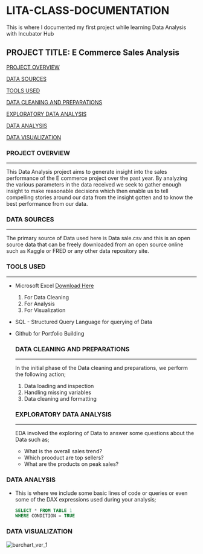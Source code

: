 # LITA-CLASS-DOCUMENTATION
This is where I documented my first project while learning Data Analysis with Incubator Hub
## PROJECT TITLE: E Commerce Sales Analysis

[PROJECT OVERVIEW](#project-overview)

[DATA SOURCES](#data-sources)

[TOOLS USED](#tools-used)

[DATA CLEANING AND PREPARATIONS](#data-cleaning-and-preparations)

[EXPLORATORY DATA ANALYSIS](#exploratory-data-analysis)

[DATA ANALYSIS](#data-analysis)

[DATA VISUALIZATION](#data-visualization)

 
### PROJECT OVERVIEW
---
This Data Analysis project aims to generate insight into the sales performance of the E commerce project over the past year. By analyzing the various parameters in the data received we seek to gather enough insight to make reasonable decisions which then enable us to tell compelling stories around our data from the insight gotten and to know the best performance from our data.

### DATA SOURCES
---
The primary source of Data used here is Data sale.csv and this is an open source data that can be freely downloaded from an open source online such as Kaggle or FRED or any other data repository site.

### TOOLS USED
---
- Microsoft Excel [Download Here](https://www.microsoft.com)
     1. For Data Cleaning
     2. For Analysis
     3. For Visualization
  
- SQL - Structured Query Language for querying of Data
- Github for Portfolio Building

  ### DATA CLEANING AND PREPARATIONS
  ---
  In the initial phase of the Data cleaning and preparations, we perform the following action;
  1. Data loading and inspection
  2. Handling missing variables
  3. Data cleaning and formatting

  ### EXPLORATORY DATA ANALYSIS
  ---
  EDA involved the exploring of Data to answer some questions about the Data such as;
  - What is the overall sales trend?
  - Which prooduct are top sellers?
  - What are the products on peak sales?

 ### DATA ANALYSIS
 -
    This is where we include some basic lines of code or queries or even some of the DAX expressions used during your analysis;
    
    ```SQL
    SELECT * FROM TABLE 1
    WHERE CONDITION = TRUE
    ```
 ### DATA VISUALIZATION

![barchart_ver_1](https://github.com/user-attachments/assets/cec71c0b-20e6-41ed-87f3-c6328c9f2e72)

    
